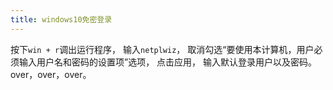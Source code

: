 ```yaml
---
title: windows10免密登录
---
```

按下`win + r`调出运行程序，
输入`netplwiz`，
取消勾选“要使用本计算机，用户必须输入用户名和密码的设置项”选项，
点击应用，
输入默认登录用户以及密码。
over，over，over。